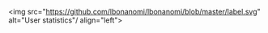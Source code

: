 <img src="https://github.com/lbonanomi/lbonanomi/blob/master/label.svg" alt="User statistics"/ align="left">
